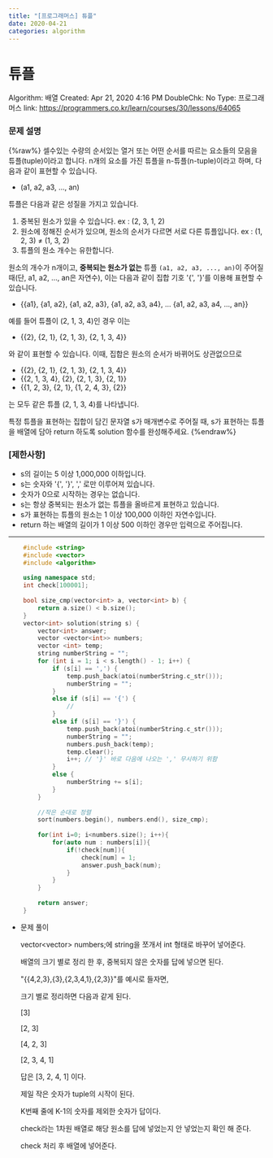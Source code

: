 ```yaml
---
title: "[프로그래머스] 튜플"
date: 2020-04-21
categories: algorithm
---
```

# 튜플

Algorithm: 배열
Created: Apr 21, 2020 4:16 PM
DoubleChk: No
Type: 프로그래머스
link: https://programmers.co.kr/learn/courses/30/lessons/64065

### **문제 설명**
{%raw%}
셀수있는 수량의 순서있는 열거 또는 어떤 순서를 따르는 요소들의 모음을 튜플(tuple)이라고 합니다. n개의 요소를 가진 튜플을 n-튜플(n-tuple)이라고 하며, 다음과 같이 표현할 수 있습니다.

- (a1, a2, a3, ..., an)

튜플은 다음과 같은 성질을 가지고 있습니다.

1. 중복된 원소가 있을 수 있습니다. ex : (2, 3, 1, 2)
2. 원소에 정해진 순서가 있으며, 원소의 순서가 다르면 서로 다른 튜플입니다. ex : (1, 2, 3) ≠ (1, 3, 2)
3. 튜플의 원소 개수는 유한합니다.

원소의 개수가 n개이고, **중복되는 원소가 없는** 튜플 `(a1, a2, a3, ..., an)`이 주어질 때(단, a1, a2, ..., an은 자연수), 이는 다음과 같이 집합 기호 '{', '}'를 이용해 표현할 수 있습니다.

- {{a1}, {a1, a2}, {a1, a2, a3}, {a1, a2, a3, a4}, ... {a1, a2, a3, a4, ..., an}}

예를 들어 튜플이 (2, 1, 3, 4)인 경우 이는

- {{2}, {2, 1}, {2, 1, 3}, {2, 1, 3, 4}}

와 같이 표현할 수 있습니다. 이때, 집합은 원소의 순서가 바뀌어도 상관없으므로

- {{2}, {2, 1}, {2, 1, 3}, {2, 1, 3, 4}}
- {{2, 1, 3, 4}, {2}, {2, 1, 3}, {2, 1}}
- {{1, 2, 3}, {2, 1}, {1, 2, 4, 3}, {2}}

는 모두 같은 튜플 (2, 1, 3, 4)를 나타냅니다.

특정 튜플을 표현하는 집합이 담긴 문자열 s가 매개변수로 주어질 때, s가 표현하는 튜플을 배열에 담아 return 하도록 solution 함수를 완성해주세요.
{%endraw%}

### **[제한사항]**

- s의 길이는 5 이상 1,000,000 이하입니다.
- s는 숫자와 '{', '}', ',' 로만 이루어져 있습니다.
- 숫자가 0으로 시작하는 경우는 없습니다.
- s는 항상 중복되는 원소가 없는 튜플을 올바르게 표현하고 있습니다.
- s가 표현하는 튜플의 원소는 1 이상 100,000 이하인 자연수입니다.
- return 하는 배열의 길이가 1 이상 500 이하인 경우만 입력으로 주어집니다.

---
```c++
    #include <string>
    #include <vector>
    #include <algorithm>
    
    using namespace std;
    int check[100001];
    
    bool size_cmp(vector<int> a, vector<int> b) {
        return a.size() < b.size();
    }
    vector<int> solution(string s) {
        vector<int> answer;
        vector <vector<int>> numbers;
        vector <int> temp;
        string numberString = "";
        for (int i = 1; i < s.length() - 1; i++) {
            if (s[i] == ',') {
                temp.push_back(atoi(numberString.c_str()));
                numberString = "";
            }
            else if (s[i] == '{') {
                //
            }
            else if (s[i] == '}') {
                temp.push_back(atoi(numberString.c_str()));
                numberString = "";
                numbers.push_back(temp);
                temp.clear();
                i++; // '}' 바로 다음에 나오는 ',' 무시하기 위함
            }
            else {
                numberString += s[i];
            }
        }
    
        //작은 순대로 정렬
        sort(numbers.begin(), numbers.end(), size_cmp);
        
        for(int i=0; i<numbers.size(); i++){
            for(auto num : numbers[i]){
                if(!check[num]){
                    check[num] = 1;
                    answer.push_back(num);
                }
            }
        }
    
        return answer;
    }
```
- 문제 풀이

    vector<vector<int>> numbers;에 string을 쪼개서 int 형태로 바꾸어 넣어준다.

    배열의 크기 별로 정리 한 후, 중복되지 않은 숫자를 답에 넣으면 된다.

    "{{4,2,3},{3},{2,3,4,1},{2,3}}"를 예시로 들자면,

    크기 별로 정리하면 다음과 같게 된다.

    [3]

    [2, 3]

    [4, 2, 3]

    [2, 3, 4, 1]

    답은 [3, 2, 4, 1] 이다.

    제일 작은 숫자가 tuple의 시작이 된다.

    K번째 줄에 K-1의 숫자를 제외한 숫자가 답이다.

    check라는 1차원 배열로 해당 원소를 답에 넣었는지 안 넣었는지 확인 해 준다.

    check 처리 후 배열에 넣어준다.